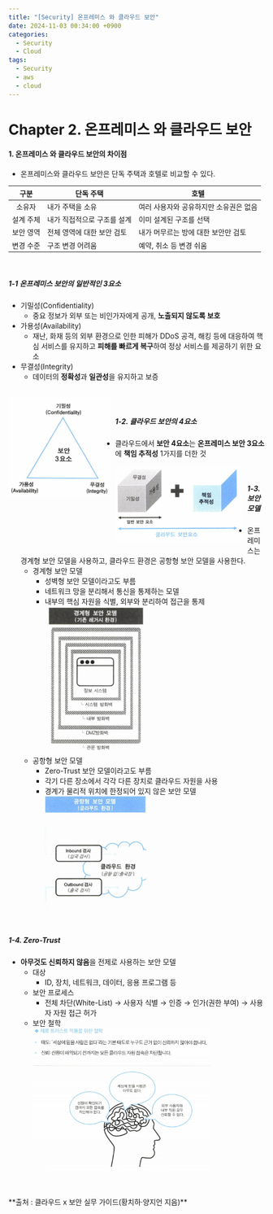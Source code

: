 ```yaml
---
title: "[Security] 온프레미스 와 클라우드 보안"
date: 2024-11-03 00:34:00 +0900
categories:
  - Security
  - Cloud
tags:
  - Security
  - aws
  - cloud
---
```


# Chapter 2. 온프레미스 와 클라우드 보안
#### 1. 온프레미스 와 클라우드 보안의 차이점
- 온프레미스와 클라우드 보안은 단독 주택과 호텔로 비교할 수 있다.

| <center>구분</center>    | <center>단독 주택</center> | <center>호텔</center>   |
| ---------------------- | ---------------------- | --------------------- |
| <center>소유자</center>   | 내가 주택을 소유              | 여러 사용자와 공유하지만 소유권은 없음 |
| <center>설계 주체</center> | 내가 직접적으로 구조를 설계        | 이미 설계된 구조를 선택         |
| <center>보안 영역</center> | 전체 영역에 대한 보안 검토        | 내가 머무르는 방에 대한 보안만 검토  |
| <center>변경 수준</center> | 구조 변경 어려움              | 예약, 취소 등 변경 쉬움        |


<br>

##### 1-1 온프레미스 보안의 일반적인 3요소<br>
- 기밀성(Confidentiality)
	- 중요 정보가 외부 또는 비인가자에게 공개, **노출되지 않도록 보호**
- 가용성(Availability)
	- 재난, 화재 등의 외부 환경으로 인한 피해가 DDoS 공격, 해킹 등에 대응하여 핵심 서비스를 유지하고 **피해를 빠르게 복구**하여 정상 서비스를 제공하기 위한 요소
- 무결성(Integrity)
	- 데이터의 **정확성**과 **일관성**을 유지하고 보증
<br>
<div style="text-align: left; padding: 0; margin: 0;"> <img src="/assets/img/보안3요소.png" style="float: left; margin: 0 10px 10px 0; width: 200px;"> </div>

<br>

##### 1-2. 클라우드 보안의 4요소
- 클라우드에서 **보안 4요소**는 **온프레미스 보안 3요소**에 **책임 추적성** 1가지를 더한 것

<div style="text-align: left; padding: 0; margin: 0;"> <img src="/assets/img/클라우드보안4요소.png" style="float: left; margin: 0 10px 10px 0; width: 250px;"> </div>
<br>

##### 1-3. 보안 모델
- 온프레미스는 경계형 보안 모델을 사용하고, 클라우드 환경은 공항형 보안 모델을 사용한다.
	- 경계형 보안 모델
		- 성벽형 보안 모델이라고도 부름
		- 네트워크 망을 분리해서 통신을 통제하는 모델
		- 내부의 핵심 자원을 식별, 외부와 분리하여 접근을 통제<br> <img src="/assets/img/레거시모델.png" width="200" height="auto">
	- 공항형 보안 모델
		- Zero-Trust 보안 모델이라고도 부름
		-  각기 다른 장소에서 각각 다른 장치로 클라우드 자원을 사용
		- 경계가 물리적 위치에 한정되어 있지 않은 보안 모델<br> <img src="/assets/img/공항형 모델.png" width="200" height="auto">

<br>

##### 1-4. Zero-Trust
- **아무것도 신뢰하지 않음**을 전제로 사용하는 보안 모델
	- 대상
		- ID, 장치, 네트워크, 데이터, 응용 프로그램 등
	- 보안 프로세스
		- 전체 차단(White-List) &rarr; 사용자 식별 &rarr; 인증 &rarr; 인가(권한 부여) &rarr; 사용자 자원 접근 허가
	- 보안 철학<br><img src="/assets/img/보안철학.png" width="350" height="auto">

<br>
<br>
**출처 : 클라우드 x 보안 실무 가이드(황치하·양지언 지음)**
